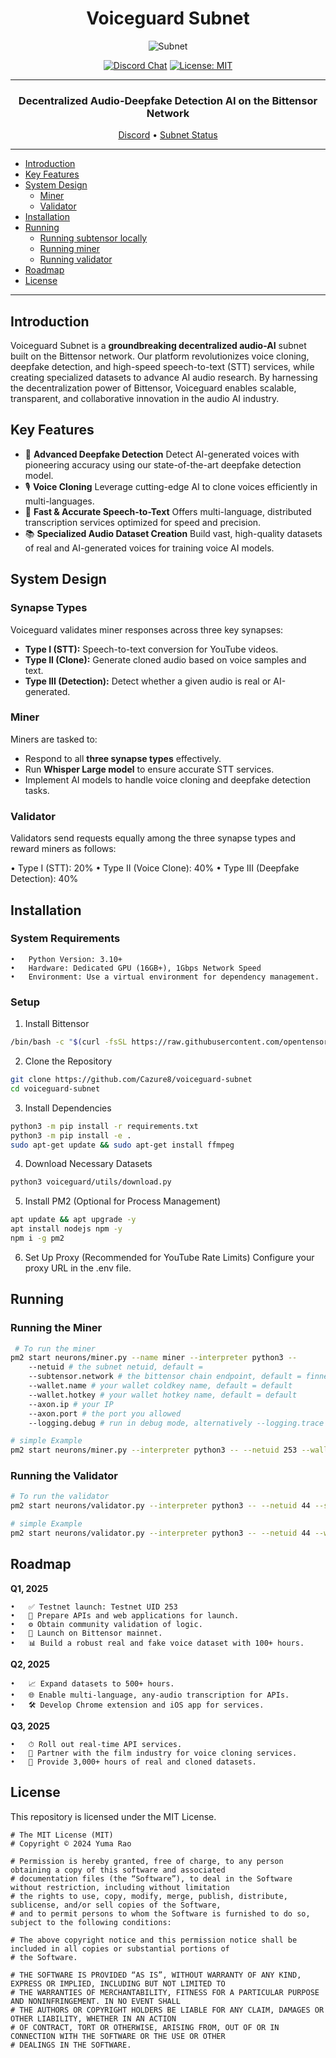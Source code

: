 <div align="center">

# **Voiceguard Subnet** <!-- omit in toc -->
![Subnet]()



[![Discord Chat](https://img.shields.io/discord/308323056592486420.svg)](https://discord.com/channels/799672011265015819/1161765231953989712)
[![License: MIT](https://img.shields.io/badge/License-MIT-yellow.svg)](https://opensource.org/licenses/MIT) 

---

### Decentralized Audio-Deepfake Detection AI on the Bittensor Network<!-- omit in toc -->

[Discord](https://discord.com/channels/799672011265015819/1161765231953989712)  •  [Subnet Status](https://x.taostats.io/subnet/44)
</div>


---
- [Introduction](#introduction)
- [Key Features](#key-features)
- [System Design](#system-design)
  - [Miner](#miner)
  - [Validator](#validator)
- [Installation](#installation)
- [Running](#running)
  - [Running subtensor locally](#before-you-proceed)
  - [Running miner](#running-miner)
  - [Running validator](#running-validator)
- [Roadmap](#roadmap)
- [License](#license)

---
## Introduction

Voiceguard Subnet is a **groundbreaking decentralized audio-AI** subnet built on the Bittensor network. Our platform revolutionizes voice cloning, deepfake detection, and high-speed speech-to-text (STT) services, while creating specialized datasets to advance AI audio research. By harnessing the decentralization power of Bittensor, Voiceguard enables scalable, transparent, and collaborative innovation in the audio AI industry.

## Key Features

-	🎯 **Advanced Deepfake Detection** Detect AI-generated voices with pioneering accuracy using our state-of-the-art deepfake detection model.
- 🎙️ **Voice Cloning** Leverage cutting-edge AI to clone voices efficiently in multi-languages. 
- 📝 **Fast & Accurate Speech-to-Text** Offers multi-language, distributed transcription services optimized for speed and precision.
- 📚 **Specialized Audio Dataset Creation** Build vast, high-quality datasets of real and AI-generated voices for training voice AI models.

## System Design

### Synapse Types

 Voiceguard validates miner responses across three key synapses:
- **Type I (STT):** Speech-to-text conversion for YouTube videos.
-	**Type II (Clone):** Generate cloned audio based on voice samples and text.
- **Type III (Detection):** Detect whether a given audio is real or AI-generated.

### Miner

 Miners are tasked to:
-	Respond to all **three synapse types** effectively.
-	Run **Whisper Large model** to ensure accurate STT services.
-	Implement AI models to handle voice cloning and deepfake detection tasks.

### Validator

Validators send requests equally among the three synapse types and reward miners as follows:

•	Type I (STT): 20%
•	Type II (Voice Clone): 40%
•	Type III (Deepfake Detection): 40%


## Installation

### System Requirements

	•	Python Version: 3.10+
	•	Hardware: Dedicated GPU (16GB+), 1Gbps Network Speed
	•	Environment: Use a virtual environment for dependency management.

### Setup

1.	Install Bittensor
```bash
/bin/bash -c "$(curl -fsSL https://raw.githubusercontent.com/opentensor/bittensor/master/scripts/install.sh)"
```
2.	Clone the Repository
```bash
git clone https://github.com/Cazure8/voiceguard-subnet
cd voiceguard-subnet
```
3.	Install Dependencies
```bash
python3 -m pip install -r requirements.txt
python3 -m pip install -e .
sudo apt-get update && sudo apt-get install ffmpeg
```
4.	Download Necessary Datasets
```bash
python3 voiceguard/utils/download.py
```
5.	Install PM2 (Optional for Process Management)
```bash
apt update && apt upgrade -y
apt install nodejs npm -y
npm i -g pm2
```
6.	Set Up Proxy (Recommended for YouTube Rate Limits)
Configure your proxy URL in the .env file.

## Running

### Running the Miner
```bash
 # To run the miner
pm2 start neurons/miner.py --name miner --interpreter python3 -- 
    --netuid # the subnet netuid, default = 
    --subtensor.network # the bittensor chain endpoint, default = finney, local, test (highly recommend running subtensor locally)
    --wallet.name # your wallet coldkey name, default = default
    --wallet.hotkey # your wallet hotkey name, default = default
    --axon.ip # your IP
    --axon.port # the port you allowed
    --logging.debug # run in debug mode, alternatively --logging.trace for trace mode
```

```bash
# simple Example
pm2 start neurons/miner.py --interpreter python3 -- --netuid 253 --wallet.name myminer --wallet.hotkey myhotkey
```

### Running the Validator
```bash
# To run the validator
pm2 start neurons/validator.py --interpreter python3 -- --netuid 44 --subtensor.network <LOCAL/FINNEY/TEST> --wallet.name <WALLET NAME> --wallet.hotkey <HOTKEY NAME> --axon.ip <YOUR IP> --axon.port <YOUR PORT>
```

```bash
# simple Example
pm2 start neurons/validator.py --interpreter python3 -- --netuid 44 --wallet.name myvalidator --wallet.hotkey myhotkey
```

## Roadmap

**Q1, 2025**

	•	✅ Testnet launch: Testnet UID 253
	•	🔄 Prepare APIs and web applications for launch.
	•	⚙️ Obtain community validation of logic.
	•	🚀 Launch on Bittensor mainnet.
	•	📊 Build a robust real and fake voice dataset with 100+ hours.

**Q2, 2025**

	•	📈 Expand datasets to 500+ hours.
	•	🌐 Enable multi-language, any-audio transcription for APIs.
	•	🛠 Develop Chrome extension and iOS app for services.

**Q3, 2025**

	•	⏱ Roll out real-time API services.
	•	🎥 Partner with the film industry for voice cloning services.
	•	🎯 Provide 3,000+ hours of real and cloned datasets.


## License
This repository is licensed under the MIT License.
```text
# The MIT License (MIT)
# Copyright © 2024 Yuma Rao

# Permission is hereby granted, free of charge, to any person obtaining a copy of this software and associated
# documentation files (the “Software”), to deal in the Software without restriction, including without limitation
# the rights to use, copy, modify, merge, publish, distribute, sublicense, and/or sell copies of the Software,
# and to permit persons to whom the Software is furnished to do so, subject to the following conditions:

# The above copyright notice and this permission notice shall be included in all copies or substantial portions of
# the Software.

# THE SOFTWARE IS PROVIDED “AS IS”, WITHOUT WARRANTY OF ANY KIND, EXPRESS OR IMPLIED, INCLUDING BUT NOT LIMITED TO
# THE WARRANTIES OF MERCHANTABILITY, FITNESS FOR A PARTICULAR PURPOSE AND NONINFRINGEMENT. IN NO EVENT SHALL
# THE AUTHORS OR COPYRIGHT HOLDERS BE LIABLE FOR ANY CLAIM, DAMAGES OR OTHER LIABILITY, WHETHER IN AN ACTION
# OF CONTRACT, TORT OR OTHERWISE, ARISING FROM, OUT OF OR IN CONNECTION WITH THE SOFTWARE OR THE USE OR OTHER
# DEALINGS IN THE SOFTWARE.
```
